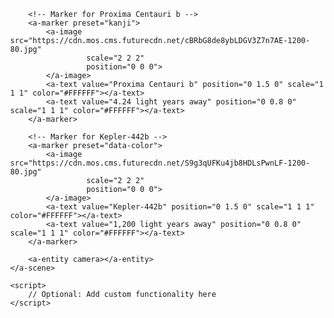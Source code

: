 <!DOCTYPE html>
<html lang="en">
<head>
    <meta charset="UTF-8">
    <meta name="viewport" content="width=device-width, initial-scale=1.0">
    <title>AR Exoplanets Experience</title>
    <script src="https://aframe.io/releases/1.2.0/aframe.min.js"></script>
    <script src="https://cdn.jsdelivr.net/gh/AR-js-org/AR.js@3.3.2/aframe/build/aframe-ar.js"></script>
    <style>
        body { margin: 0; }
        canvas { display: none; }
    </style>
</head>
<body style="margin: 0; overflow: hidden;">
    <a-scene embedded arjs>
        <!-- Marker for TRAPPIST-1e -->
        <a-marker preset="hiro">
            <a-image src="https://images.immediate.co.uk/production/volatile/sites/3/2020/06/GettyImages-1200812247-9cb02f2.jpg" 
                     scale="2 2 2" 
                     position="0 0 0">
            </a-image>
            <a-text value="TRAPPIST-1e" position="0 1.5 0" scale="1 1 1" color="#FFFFFF"></a-text>
            <a-text value="40 light years away" position="0 0.8 0" scale="1 1 1" color="#FFFFFF"></a-text>
        </a-marker>

        <!-- Marker for Proxima Centauri b -->
        <a-marker preset="kanji">
            <a-image src="https://cdn.mos.cms.futurecdn.net/cBRbG8de8ybLDGV3Z7n7AE-1200-80.jpg" 
                     scale="2 2 2" 
                     position="0 0 0">
            </a-image>
            <a-text value="Proxima Centauri b" position="0 1.5 0" scale="1 1 1" color="#FFFFFF"></a-text>
            <a-text value="4.24 light years away" position="0 0.8 0" scale="1 1 1" color="#FFFFFF"></a-text>
        </a-marker>

        <!-- Marker for Kepler-442b -->
        <a-marker preset="data-color">
            <a-image src="https://cdn.mos.cms.futurecdn.net/S9g3qUFKu4jb8HDLsPwnLF-1200-80.jpg" 
                     scale="2 2 2" 
                     position="0 0 0">
            </a-image>
            <a-text value="Kepler-442b" position="0 1.5 0" scale="1 1 1" color="#FFFFFF"></a-text>
            <a-text value="1,200 light years away" position="0 0.8 0" scale="1 1 1" color="#FFFFFF"></a-text>
        </a-marker>

        <a-entity camera></a-entity>
    </a-scene>

    <script>
        // Optional: Add custom functionality here
    </script>
</body>
</html>
